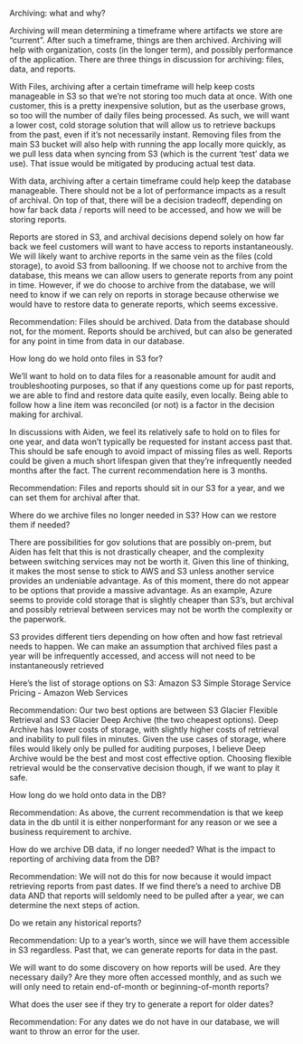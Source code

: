 Archiving: what and why?

Archiving will mean determining a timeframe where artifacts we store are “current”. After such a timeframe, things are then archived. Archiving will help with organization, costs (in the longer term), and possibly performance of the application. There are three things in discussion for archiving: files, data, and reports.

With Files, archiving after a certain timeframe will help keep costs manageable in S3 so that we’re not storing too much data at once. With one customer, this is a pretty inexpensive solution, but as the userbase grows, so too will the number of daily files being processed. As such, we will want a lower cost, cold storage solution that will allow us to retrieve backups from the past, even if it’s not necessarily instant. Removing files from the main S3 bucket will also help with running the app locally more quickly, as we pull less data when syncing from S3 (which is the current ‘test’ data we use). That issue would be mitigated by producing actual test data.

With data, archiving after a certain timeframe could help keep the database manageable. There should not be a lot of performance impacts as a result of archival. On top of that, there will be a decision tradeoff, depending on how far back data / reports will need to be accessed, and how we will be storing reports.

Reports are stored in S3, and archival decisions depend solely on how far back we feel customers will want to have access to reports instantaneously. We will likely want to archive reports in the same vein as the files (cold storage), to avoid S3 from ballooning. If we choose not to archive from the database, this means we can allow users to generate reports from any point in time. However, if we do choose to archive from the database, we will need to know if we can rely on reports in storage because otherwise we would have to restore data to generate reports, which seems excessive.

Recommendation: Files should be archived. Data from the database should not, for the moment. Reports should be archived, but can also be generated for any point in time from data in our database.

How long do we hold onto files in S3 for?

We’ll want to hold on to data files for a reasonable amount for audit and troubleshooting purposes, so that if any questions come up for past reports, we are able to find and restore data quite easily, even locally. Being able to follow how a line item was reconciled (or not) is a factor in the decision making for archival.

In discussions with Aiden, we feel its relatively safe to hold on to files for one year, and data won’t typically be requested for instant access past that. This should be safe enough to avoid impact of missing files as well. Reports could be given a much short lifespan given that they’re infrequently needed months after the fact. The current recommendation here is 3 months.

Recommendation: Files and reports should sit in our S3 for a year, and we can set them for archival after that.

Where do we archive files no longer needed in S3? How can we restore them if needed?

There are possibilities for gov solutions that are possibly on-prem, but Aiden has felt that this is not drastically cheaper, and the complexity between switching services may not be worth it. Given this line of thinking, it makes the most sense to stick to AWS and S3 unless another service provides an undeniable advantage. As of this moment, there do not appear to be options that provide a massive advantage. As an example, Azure seems to provide cold storage that is slightly cheaper than S3’s, but archival and possibly retrieval between services may not be worth the complexity or the paperwork.

S3 provides different tiers depending on how often and how fast retrieval needs to happen. We can make an assumption that archived files past a year will be infrequently accessed, and access will not need to be instantaneously retrieved

Here’s the list of storage options on S3: Amazon S3 Simple Storage Service Pricing - Amazon Web Services 

Recommendation: Our two best options are between S3 Glacier Flexible Retrieval and S3 Glacier Deep Archive (the two cheapest options). Deep Archive has lower costs of storage, with slightly higher costs of retrieval and inability to pull files in minutes. Given the use cases of storage, where files would likely only be pulled for auditing purposes, I believe Deep Archive would be the best and most cost effective option. Choosing flexible retrieval would be the conservative decision though, if we want to play it safe.

How long do we hold onto data in the DB?

Recommendation: As above, the current recommendation is that we keep data in the db until it is either nonperformant for any reason or we see a business requirement to archive.

How do we archive DB data, if no longer needed? What is the impact to reporting of archiving data from the DB?

Recommendation: We will not do this for now because it would impact retrieving reports from past dates. If we find there’s a need to archive DB data AND that reports will seldomly need to be pulled after a year, we can determine the next steps of action.

Do we retain any historical reports?

Recommendation: Up to a year’s worth, since we will have them accessible in S3 regardless. Past that, we can generate reports for data in the past.

We will want to do some discovery on how reports will be used. Are they necessary daily? Are they more often accessed monthly, and as such we will only need to retain end-of-month or beginning-of-month reports?

What does the user see if they try to generate a report for older dates?

Recommendation: For any dates we do not have in our database, we will want to throw an error for the user.


